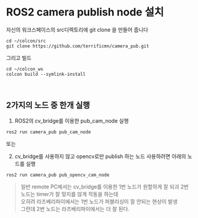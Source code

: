 # ROS2 camera publish node 설치
자신의 워크스페이스의 src디렉토리에 git clone 을 만들어 줍니다
```
cd ~/colcon/src
git clone https://github.com/terrificmn/camera_pub.git
```
그리고 빌드
```
cd ~/colcon_ws 
colcon build --symlink-install
```

<br/>

## 2가지의 노드 중 한개 실행

1. ROS2의 cv_bridge를 이용한 pub_cam_node 실행
```
ros2 run camera_pub pub_cam_node
```

또는   

2. cv_bridge를 사용하지 않고 opencv로만 publish 하는 노드 사용하려면 아래의 노드를 실행  

```
ros2 run camera_pub pub_opencv_cam_node
```

> 일반 remote PC에서는 cv_bridge를 이용한 1번 노드가 원할하게 잘 되괴 
2번 노드는 timer가 잘 맞지를 않게 작동을 하는데  
오히려 라즈베리파이에서는 1번 노드가 퍼블리싱이 잘 안되는 현상이 발생   
그런데 2번 노드는 라즈베리파이에서는 더 잘 된다.   
